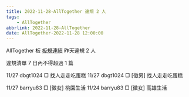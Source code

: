 ```yaml
---
title: 2022-11-28-AllTogether 違規 2 人
tags:
    - AllTogether
abbrlink: 2022-11-28-AllTogether
date: AllTogether-2022-11-28 12:00:00
---
```

AllTogether 板 [板規連結](https://www.ptt.cc/bbs/AllTogether/M.1643211430.A.5FB.html)
昨天違規 2 人
<!-- more -->

違規清單
7 日內不得超過 1 篇

11/27 dbgt1024 □ 找人走走吃蛋糕
11/27 dbgt1024 □ [徵男] 找人走走吃蛋糕

11/27 barryu83 □ [徵女] 桃園生活
11/24 barryu83 □ [徵女] 高雄生活